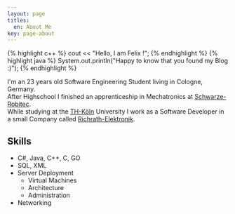 ```yaml
---
layout: page
titles:
  en: About Me
key: page-about
---
```


{% highlight c++ %}
cout << "Hello, I am Felix !";
{% endhighlight %}
{% highlight java %}
System.out.println("Happy to know that you found my Blog :)");
{% endhighlight %}

I'm an 23 years old Software Engineering Student living in Cologne, Germany.<br />
After Highschool I finished an apprenticeship in Mechatronics at [Schwarze-Robitec](https://www.schwarze-robitec.com).<br />
While studying at the [TH-Köln](https://www.th-koeln.de) University I work as a Software Developer in a small Company called [Richrath-Elektronik](http://www.richrath-elektronik.de).

## Skills

- C#, Java, C++, C, GO
- SQL, XML
- Server Deployment
  - Virtual Machines
  - Architecture
  - Administration
- Networking
